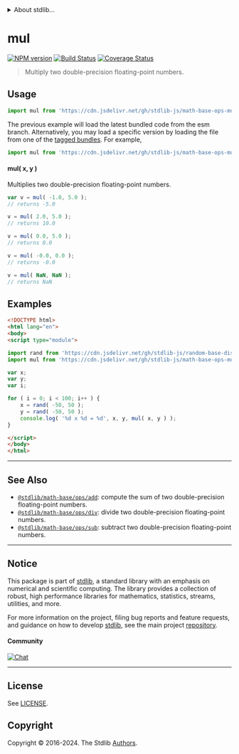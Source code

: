 <!--

@license Apache-2.0

Copyright (c) 2021 The Stdlib Authors.

Licensed under the Apache License, Version 2.0 (the "License");
you may not use this file except in compliance with the License.
You may obtain a copy of the License at

   http://www.apache.org/licenses/LICENSE-2.0

Unless required by applicable law or agreed to in writing, software
distributed under the License is distributed on an "AS IS" BASIS,
WITHOUT WARRANTIES OR CONDITIONS OF ANY KIND, either express or implied.
See the License for the specific language governing permissions and
limitations under the License.

-->


<details>
  <summary>
    About stdlib...
  </summary>
  <p>We believe in a future in which the web is a preferred environment for numerical computation. To help realize this future, we've built stdlib. stdlib is a standard library, with an emphasis on numerical and scientific computation, written in JavaScript (and C) for execution in browsers and in Node.js.</p>
  <p>The library is fully decomposable, being architected in such a way that you can swap out and mix and match APIs and functionality to cater to your exact preferences and use cases.</p>
  <p>When you use stdlib, you can be absolutely certain that you are using the most thorough, rigorous, well-written, studied, documented, tested, measured, and high-quality code out there.</p>
  <p>To join us in bringing numerical computing to the web, get started by checking us out on <a href="https://github.com/stdlib-js/stdlib">GitHub</a>, and please consider <a href="https://opencollective.com/stdlib">financially supporting stdlib</a>. We greatly appreciate your continued support!</p>
</details>

# mul

[![NPM version][npm-image]][npm-url] [![Build Status][test-image]][test-url] [![Coverage Status][coverage-image]][coverage-url] <!-- [![dependencies][dependencies-image]][dependencies-url] -->

> Multiply two double-precision floating-point numbers.

<!-- Section to include introductory text. Make sure to keep an empty line after the intro `section` element and another before the `/section` close. -->

<section class="intro">

</section>

<!-- /.intro -->

<!-- Package usage documentation. -->



<section class="usage">

## Usage

```javascript
import mul from 'https://cdn.jsdelivr.net/gh/stdlib-js/math-base-ops-mul@esm/index.mjs';
```
The previous example will load the latest bundled code from the esm branch. Alternatively, you may load a specific version by loading the file from one of the [tagged bundles](https://github.com/stdlib-js/math-base-ops-mul/tags). For example,

```javascript
import mul from 'https://cdn.jsdelivr.net/gh/stdlib-js/math-base-ops-mul@v0.2.0-esm/index.mjs';
```

#### mul( x, y )

Multiplies two double-precision floating-point numbers.

```javascript
var v = mul( -1.0, 5.0 );
// returns -5.0

v = mul( 2.0, 5.0 );
// returns 10.0

v = mul( 0.0, 5.0 );
// returns 0.0

v = mul( -0.0, 0.0 );
// returns -0.0

v = mul( NaN, NaN );
// returns NaN
```

</section>

<!-- /.usage -->

<!-- Package usage notes. Make sure to keep an empty line after the `section` element and another before the `/section` close. -->

<section class="notes">

</section>

<!-- /.notes -->

<!-- Package usage examples. -->

<section class="examples">

## Examples

<!-- eslint no-undef: "error" -->

```html
<!DOCTYPE html>
<html lang="en">
<body>
<script type="module">

import rand from 'https://cdn.jsdelivr.net/gh/stdlib-js/random-base-discrete-uniform@esm/index.mjs';
import mul from 'https://cdn.jsdelivr.net/gh/stdlib-js/math-base-ops-mul@esm/index.mjs';

var x;
var y;
var i;

for ( i = 0; i < 100; i++ ) {
    x = rand( -50, 50 );
    y = rand( -50, 50 );
    console.log( '%d x %d = %d', x, y, mul( x, y ) );
}

</script>
</body>
</html>
```

</section>

<!-- /.examples -->

<!-- C interface documentation. -->



<!-- Section for related `stdlib` packages. Do not manually edit this section, as it is automatically populated. -->

<section class="related">

* * *

## See Also

-   <span class="package-name">[`@stdlib/math-base/ops/add`][@stdlib/math/base/ops/add]</span><span class="delimiter">: </span><span class="description">compute the sum of two double-precision floating-point numbers.</span>
-   <span class="package-name">[`@stdlib/math-base/ops/div`][@stdlib/math/base/ops/div]</span><span class="delimiter">: </span><span class="description">divide two double-precision floating-point numbers.</span>
-   <span class="package-name">[`@stdlib/math-base/ops/sub`][@stdlib/math/base/ops/sub]</span><span class="delimiter">: </span><span class="description">subtract two double-precision floating-point numbers.</span>

</section>

<!-- /.related -->

<!-- Section for all links. Make sure to keep an empty line after the `section` element and another before the `/section` close. -->


<section class="main-repo" >

* * *

## Notice

This package is part of [stdlib][stdlib], a standard library with an emphasis on numerical and scientific computing. The library provides a collection of robust, high performance libraries for mathematics, statistics, streams, utilities, and more.

For more information on the project, filing bug reports and feature requests, and guidance on how to develop [stdlib][stdlib], see the main project [repository][stdlib].

#### Community

[![Chat][chat-image]][chat-url]

---

## License

See [LICENSE][stdlib-license].


## Copyright

Copyright &copy; 2016-2024. The Stdlib [Authors][stdlib-authors].

</section>

<!-- /.stdlib -->

<!-- Section for all links. Make sure to keep an empty line after the `section` element and another before the `/section` close. -->

<section class="links">

[npm-image]: http://img.shields.io/npm/v/@stdlib/math-base-ops-mul.svg
[npm-url]: https://npmjs.org/package/@stdlib/math-base-ops-mul

[test-image]: https://github.com/stdlib-js/math-base-ops-mul/actions/workflows/test.yml/badge.svg?branch=v0.2.0
[test-url]: https://github.com/stdlib-js/math-base-ops-mul/actions/workflows/test.yml?query=branch:v0.2.0

[coverage-image]: https://img.shields.io/codecov/c/github/stdlib-js/math-base-ops-mul/main.svg
[coverage-url]: https://codecov.io/github/stdlib-js/math-base-ops-mul?branch=main

<!--

[dependencies-image]: https://img.shields.io/david/stdlib-js/math-base-ops-mul.svg
[dependencies-url]: https://david-dm.org/stdlib-js/math-base-ops-mul/main

-->

[chat-image]: https://img.shields.io/gitter/room/stdlib-js/stdlib.svg
[chat-url]: https://app.gitter.im/#/room/#stdlib-js_stdlib:gitter.im

[stdlib]: https://github.com/stdlib-js/stdlib

[stdlib-authors]: https://github.com/stdlib-js/stdlib/graphs/contributors

[umd]: https://github.com/umdjs/umd
[es-module]: https://developer.mozilla.org/en-US/docs/Web/JavaScript/Guide/Modules

[deno-url]: https://github.com/stdlib-js/math-base-ops-mul/tree/deno
[deno-readme]: https://github.com/stdlib-js/math-base-ops-mul/blob/deno/README.md
[umd-url]: https://github.com/stdlib-js/math-base-ops-mul/tree/umd
[umd-readme]: https://github.com/stdlib-js/math-base-ops-mul/blob/umd/README.md
[esm-url]: https://github.com/stdlib-js/math-base-ops-mul/tree/esm
[esm-readme]: https://github.com/stdlib-js/math-base-ops-mul/blob/esm/README.md
[branches-url]: https://github.com/stdlib-js/math-base-ops-mul/blob/main/branches.md

[stdlib-license]: https://raw.githubusercontent.com/stdlib-js/math-base-ops-mul/main/LICENSE

<!-- <related-links> -->

[@stdlib/math/base/ops/add]: https://github.com/stdlib-js/math-base-ops-add/tree/esm

[@stdlib/math/base/ops/div]: https://github.com/stdlib-js/math-base-ops-div/tree/esm

[@stdlib/math/base/ops/sub]: https://github.com/stdlib-js/math-base-ops-sub/tree/esm

<!-- </related-links> -->

</section>

<!-- /.links -->
